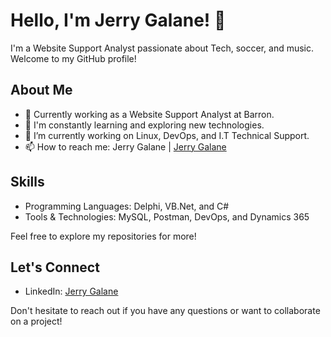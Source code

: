 # Hello, I'm Jerry Galane! 👋

I'm a Website Support Analyst passionate about Tech, soccer, and music. Welcome to my GitHub profile!

## About Me

- 💼 Currently working as a Website Support Analyst at Barron.
- 🌱 I'm constantly learning and exploring new technologies.
- 🔭 I’m currently working on Linux, DevOps, and I.T Technical Support.
- 📫 How to reach me: Jerry Galane | [Jerry Galane](https://www.linkedin.com/in/jerry-galane-8820271a6/)

## Skills

- Programming Languages: Delphi, VB.Net, and C#
- Tools & Technologies: MySQL, Postman, DevOps, and Dynamics 365

Feel free to explore my repositories for more!

## Let's Connect

- LinkedIn: [Jerry Galane](https://www.linkedin.com/in/jerry-galane-8820271a6/)

Don't hesitate to reach out if you have any questions or want to collaborate on a project!
